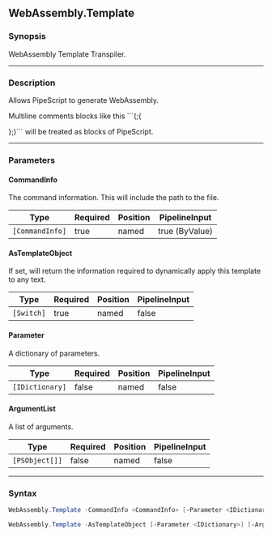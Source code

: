 WebAssembly.Template
--------------------




### Synopsis
WebAssembly Template Transpiler.



---


### Description

Allows PipeScript to generate WebAssembly.    

Multiline comments blocks like this ```(;{

};)``` will be treated as blocks of PipeScript.



---


### Parameters
#### **CommandInfo**

The command information.  This will include the path to the file.






|Type           |Required|Position|PipelineInput |
|---------------|--------|--------|--------------|
|`[CommandInfo]`|true    |named   |true (ByValue)|



#### **AsTemplateObject**

If set, will return the information required to dynamically apply this template to any text.






|Type      |Required|Position|PipelineInput|
|----------|--------|--------|-------------|
|`[Switch]`|true    |named   |false        |



#### **Parameter**

A dictionary of parameters.






|Type           |Required|Position|PipelineInput|
|---------------|--------|--------|-------------|
|`[IDictionary]`|false   |named   |false        |



#### **ArgumentList**

A list of arguments.






|Type          |Required|Position|PipelineInput|
|--------------|--------|--------|-------------|
|`[PSObject[]]`|false   |named   |false        |





---


### Syntax
```PowerShell
WebAssembly.Template -CommandInfo <CommandInfo> [-Parameter <IDictionary>] [-ArgumentList <PSObject[]>] [<CommonParameters>]
```
```PowerShell
WebAssembly.Template -AsTemplateObject [-Parameter <IDictionary>] [-ArgumentList <PSObject[]>] [<CommonParameters>]
```


